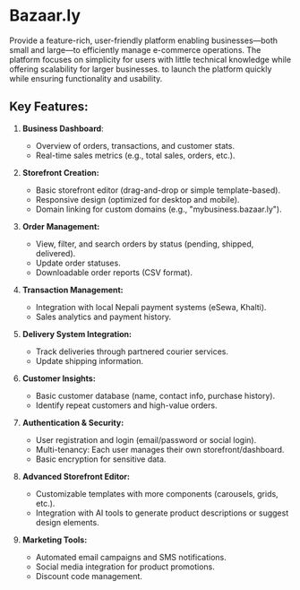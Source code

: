 # Bazaar.ly

Provide a feature-rich, user-friendly platform enabling businesses—both small and large—to efficiently manage e-commerce operations. The platform focuses on simplicity for users with little technical knowledge while offering scalability for larger businesses.
 to launch the platform quickly while ensuring functionality and usability.

## **Key Features:**
1. **Business Dashboard**:
    - Overview of orders, transactions, and customer stats.
    - Real-time sales metrics (e.g., total sales, orders, etc.).
   
2. **Storefront Creation:**
    - Basic storefront editor (drag-and-drop or simple template-based).
    - Responsive design (optimized for desktop and mobile).
    - Domain linking for custom domains (e.g., "mybusiness.bazaar.ly").

3. **Order Management:**
    - View, filter, and search orders by status (pending, shipped, delivered).
    - Update order statuses.
    - Downloadable order reports (CSV format).

4. **Transaction Management:**
    - Integration with local Nepali payment systems (eSewa, Khalti).
    - Sales analytics and payment history.
   
5. **Delivery System Integration:**
    - Track deliveries through partnered courier services.
    - Update shipping information.

6. **Customer Insights:**
    - Basic customer database (name, contact info, purchase history).
    - Identify repeat customers and high-value orders.

7. **Authentication & Security:**
    - User registration and login (email/password or social login).
    - Multi-tenancy: Each user manages their own storefront/dashboard.
    - Basic encryption for sensitive data.

8. **Advanced Storefront Editor:**
    - Customizable templates with more components (carousels, grids, etc.).
    - Integration with AI tools to generate product descriptions or suggest design elements.

9. **Marketing Tools:**
    - Automated email campaigns and SMS notifications.
    - Social media integration for product promotions.
    - Discount code management.
